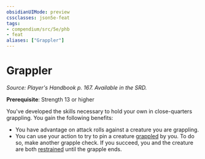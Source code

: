 ```yaml
---
obsidianUIMode: preview
cssclasses: json5e-feat
tags:
- compendium/src/5e/phb
- feat
aliases: ["Grappler"]
---
```

# Grappler
*Source: Player's Handbook p. 167. Available in the SRD.*  

**Prerequisite**: Strength 13 or higher

You've developed the skills necessary to hold your own in close-quarters grappling. You gain the following benefits:

- You have advantage on attack rolls against a creature you are grappling.  
- You can use your action to try to pin a creature [grappled](/2-Mechanics/CLI/rules/conditions.md#grappled) by you. To do so, make another grapple check. If you succeed, you and the creature are both [restrained](/2-Mechanics/CLI/rules/conditions.md#restrained) until the grapple ends.